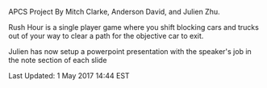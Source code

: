 
APCS Project By Mitch Clarke, Anderson David, and Julien Zhu.

Rush Hour is a single player game where you shift blocking cars and trucks out of your way to clear a path for the objective car to exit.

Julien has now setup a powerpoint presentation with the speaker's job in the note section of each slide

Last Updated: 1 May 2017 14:44 EST

